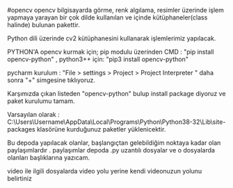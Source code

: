 #opencv
opencv bilgisayarda görme, renk algılama, resimler üzerinde işlem yapmaya yarayan bir çok dilde kullanılan ve içinde kütüphaneler(class halinde) bulunan pakettir.

Python dili üzerinde cv2 kütüphanesini kullanarak işlemlerimiz yapılacak.

PYTHON'A opencv kurmak için;
pip modulu üzerinden CMD : "pip install opencv-python" , python3++ için: "pip3 install opencv-python"

pycharm kurulum : "File > settings > Project > Project Interpreter "  daha sonra "+" simgesine tıklıyoruz.

Karşımızda çıkan listeden "opencv-python" bulup install package diyoruz ve paket kurulumu tamam.

Varsayılan olarak : C:\Users\Username\AppData\Local\Programs\Python\Python38-32\Lib\site-packages klasörüne kurduğunuz paketler yüklenicektir.

Bu depoda yapılacak olanlar, başlangıçtan gelebildiğim noktaya kadar olan paylaşımlardır . paylaşımlar depoda .py uzantılı dosyalar ve o dosyalarda olanları başlıklarına yazıcam.

video ile ilgili dosyalarda video yolu yerine kendi videonuzun yolunu belirtiniz
